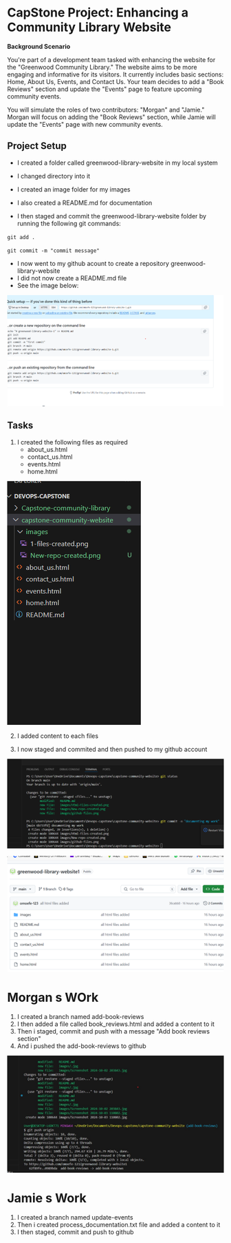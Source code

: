# CapStone Project: Enhancing a Community Library Website

**Background Scenario**

You're part of a development team tasked with enhancing the website for the "Greenwood Community Library." The website aims to be more engaging and informative for its visitors. It currently includes basic sections: Home, About Us, Events, and Contact Us. Your team decides to add a "Book Reviews" section and update the "Events" page to feature upcoming community events.

You will simulate the roles of two contributors: "Morgan" and "Jamie." Morgan will focus on adding the "Book Reviews" section, while Jamie will update the "Events" page with new community events.

## Project Setup
- I created a folder called greenwood-library-website in my local system
- I changed directory into it
- I created an image folder for my images
- I also created a README.md for documentation

- I then staged and commit the greenwood-library-website folder by running the following git commands:

`git add .`

`git commit -m "commit message"`

- I now went to my github acount to create a repository greenwood-library-website
- I did not now create a README.md file
- See the image below:

![greenwood-library-website-1](images/New-repo-created.png)

## Tasks
1. I created the following files as required
    - about_us.html
    - contact_us.html
    - events.html
    - home.html

![html-files](images/Html-files-created.png)

2. I added content to each files


3. I now staged and commited and then pushed to my github account

![Documentation](images/Documentation.png)


![github-files](images/github-files.png)

# Morgan s WOrk
1. I created a branch named add-book-reviews
2. I then added a file called book_reviews.html and added a content to it
3. Then i staged, commit and push with a message "Add book reviews section"
4. And i pushed the add-book-reviews to github

![Morgan-work](images/Morgans-work.jpg)

# Jamie s Work
1. I created a branch named update-events
2. Then i created process_documentation.txt file and added a content to it
3. I then staged, commit and push to github

